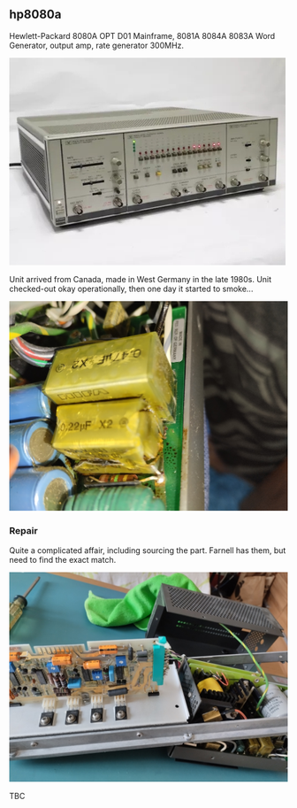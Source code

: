 ## hp8080a

Hewlett-Packard 8080A OPT D01 Mainframe, 8081A 8084A 8083A Word Generator, output amp, rate generator 300MHz.

![image](/images/unit.jpg)

Unit arrived from Canada, made in West Germany in the late 1980s. Unit checked-out okay operationally, then one day it started to smoke...

![smoke](/repair/burnt-cap.jpg)

### Repair

Quite a complicated affair, including sourcing the part. Farnell has them, but need to find the exact match.

![panel](/repair/back-panel.jpg)

TBC